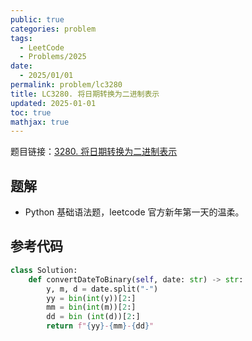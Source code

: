 ```yaml
---
public: true
categories: problem
tags:
  - LeetCode
  - Problems/2025
date:
  - 2025/01/01
permalink: problem/lc3280
title: LC3280. 将日期转换为二进制表示
updated: 2025-01-01
toc: true
mathjax: true
---
```


题目链接：[3280. 将日期转换为二进制表示](https://leetcode.cn/problems/convert-date-to-binary/)

<!--more-->

## 题解

  + Python 基础语法题，leetcode 官方新年第一天的温柔。

## 参考代码

```python
class Solution:
    def convertDateToBinary(self, date: str) -> str:
        y, m, d = date.split("-")
        yy = bin(int(y))[2:]
        mm = bin(int(m))[2:]
        dd = bin (int(d))[2:]
        return f"{yy}-{mm}-{dd}"
        
```


